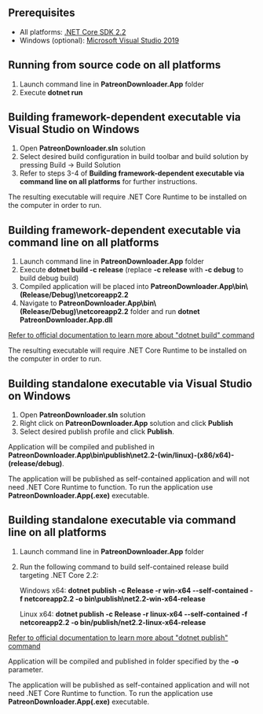 ## Prerequisites
* All platforms: [.NET Core SDK 2.2](https://dotnet.microsoft.com/download/dotnet-core/2.2)
* Windows (optional): [Microsoft Visual Studio 2019](https://visualstudio.microsoft.com/en/vs/)

## Running from source code on all platforms
1. Launch command line in **PatreonDownloader.App** folder
2. Execute **dotnet run**

## Building framework-dependent executable via Visual Studio on Windows
1. Open **PatreonDownloader.sln** solution
2. Select desired build configuration in build toolbar and build solution by pressing Build -> Build Solution
3. Refer to steps 3-4 of **Building framework-dependent executable via command line on all platforms** for further instructions.

The resulting executable will require .NET Core Runtime to be installed on the computer in order to run.

## Building framework-dependent executable via command line on all platforms
1. Launch command line in **PatreonDownloader.App** folder
2. Execute **dotnet build -c release** (replace **-c release** with **-c debug** to build debug build)
3. Compiled application will be placed into **PatreonDownloader.App\bin\\(Release/Debug)\netcoreapp2.2**
4. Navigate to **PatreonDownloader.App\bin\\(Release/Debug)\netcoreapp2.2** folder and run **dotnet PatreonDownloader.App.dll**

[Refer to official documentation to learn more about "dotnet build" command](https://docs.microsoft.com/en-us/dotnet/core/tools/dotnet-build?tabs=netcore21)

The resulting executable will require .NET Core Runtime to be installed on the computer in order to run.

## Building standalone executable via Visual Studio on Windows
1. Open **PatreonDownloader.sln** solution
2. Right click on **PatreonDownloader.App** solution and click **Publish**
3. Select desired publish profile and click **Publish**. 

Application will be compiled and published in **PatreonDownloader.App\bin\publish\net2.2-(win/linux)-(x86/x64)-(release/debug)**. 

The application will be published as self-contained application and will not need .NET Core Runtime to function. To run the application use **PatreonDownloader.App(.exe)** executable.

## Building standalone executable via command line on all platforms
1. Launch command line in **PatreonDownloader.App** folder
2. Run the following command to build self-contained release build targeting .NET Core 2.2:

   Windows x64: **dotnet publish -c Release -r win-x64 --self-contained -f netcoreapp2.2 -o bin\publish\net2.2-win-x64-release**

   Linux x64: **dotnet publish -c Release -r linux-x64 --self-contained -f netcoreapp2.2 -o bin/publish/net2.2-linux-x64-release**

[Refer to official documentation to learn more about "dotnet publish" command](https://docs.microsoft.com/en-us/dotnet/core/tools/dotnet-publish?tabs=netcore21)

Application will be compiled and published in folder specified by the **-o** parameter.

The application will be published as self-contained application and will not need .NET Core Runtime to function. To run the application use **PatreonDownloader.App(.exe)** executable.
